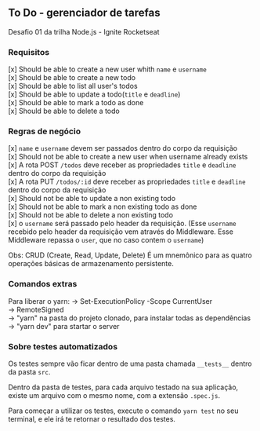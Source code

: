 ## To Do - gerenciador de tarefas
Desafio 01 da trilha Node.js - Ignite Rocketseat  

### Requisitos
[x] Should be able to create a new user whith `name` e `username`  
[x] Should be able to create a new todo  
[x] Should be able to list all user's todos  
[x] Should be able to update a todo(`title` e `deadline`)  
[x] Should be able to mark a todo as done  
[x] Should be able to delete a todo  


### Regras de negócio
[x] `name` e `username` devem ser passados dentro do corpo da requisição  
[x] Should not be able to create a new user when username already exists  
[x] A rota POST `/todos` deve receber  as propriedades  `title` e `deadline` dentro do corpo da requisição  
[x] A rota PUT `/todos/:id` deve receber as propriedades `title` e `deadline` dentro do corpo da requisição  
[x] Should not be able to update a non existing todo  
[x] Should not be able to mark a non existing todo as done  
[x] Should not be able to delete a non existing todo  
[x] o `username` será passado pelo header da requisição. (Esse `username` recebido pelo header da requisição vem através do Middleware. Esse Middleware repassa o `user`, que no caso contem o `username`)  

   
Obs: CRUD (Create, Read, Update, Delete) É um mnemônico para as quatro operações básicas de armazenamento persistente.


### Comandos extras
Para liberar o yarn:
    -> Set-ExecutionPolicy -Scope CurrentUser  
    -> RemoteSigned  
-> "yarn" na pasta do projeto clonado, para instalar todas as dependências  
-> "yarn dev" para startar o server  

### Sobre testes automatizados
Os testes sempre vão ficar dentro de uma pasta chamada `__tests__` dentro da pasta `src`.

Dentro da pasta de testes, para cada arquivo testado na sua aplicação, existe um arquivo com o mesmo nome, com a extensão `.spec.js`.

Para começar a utilizar os testes, execute o comando `yarn test` no seu terminal, e ele irá te retornar o resultado dos testes.




